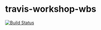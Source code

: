 # travis-workshop-wbs

[![Build Status](https://travis-ci.com/MyElectricSheep/travis-workshop-wbs.svg?branch=main)](https://travis-ci.com/MyElectricSheep/travis-workshop-wbs)

